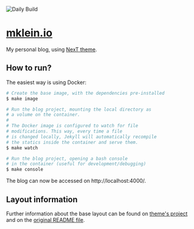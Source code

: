 ![Daily Build](https://github.com/mauricioklein/mauricioklein.github.io/workflows/Daily%20Build/badge.svg)

# [mklein.io](https://mklein.io)

My personal blog, using [NexT theme][next-github].


## How to run?

The easiest way is using Docker:

```bash
# Create the base image, with the dependencies pre-installed
$ make image

# Run the blog project, mounting the local directory as
# a volume on the container.
#
# The Docker image is configured to watch for file
# modifications. This way, every time a file
# is changed locally, Jekyll will automatically recompile
# the statics inside the container and serve them.
$ make watch

# Run the blog project, opening a bash console
# in the container (useful for development/debugging)
$ make console
```

The blog can now be accessed on http://localhost:4000/.

## Layout information

Further information about the base layout can be found on [theme's project][next-github] and
on the [original README file][original-readme].

[next-github]: https://github.com/simpleyyt/jekyll-theme-next
[original-readme]: README.orig.md
